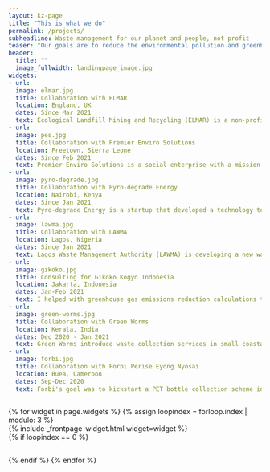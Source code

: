 ```yaml
---
layout: kz-page
title: "This is what we do"
permalink: /projects/
subheadline: Waste management for our planet and people, not profit
teaser: "Our goals are to reduce the environmental pollution and greenhouse gas emissions associated with waste, and to minimise the impact of waste on human and animal health. Here is what we do to achieve these goals:"
header:
  title: ""
  image_fullwidth: landingpage_image.jpg
widgets:
- url:
  image: elmar.jpg
  title: Collaboration with ELMAR
  location: England, UK
  dates: Since Mar 2021
  text: Ecological Landfill Mining and Recycling (ELMAR) is a non-profit dedicated to tackling breached historic landfills in the UK that are leaching pollution into the environment. I am helping with identifying potential strategic partnerships and with researching technologies for landfill mining and recycling of different types of extracted waste.
- url:
  image: pes.jpg
  title: Collaboration with Premier Enviro Solutions
  location: Freetown, Sierra Leone
  dates: Since Feb 2021
  text: Premier Enviro Solutions is a social enterprise with a mission to provide innovative, sustainable and affordable waste management solutions. I am helping them with projects related to processing plastic waste into building blocks, and safe disposal of medical waste.
- url:
  image: pyro-degrade.jpg
  title: Collaboration with Pyro-degrade Energy
  location: Nairobi, Kenya
  dates: Since Jan 2021
  text: Pyro-degrade Energy is a startup that developed a technology to produce pyro-diesel from plastic waste. Pyro-diesel is an environmentally friendly diesel substitute - it is almost sulphur free and has a low carbon footprint. I am helping them with fundraising for their first industrial scale plant.
- url:
  image: lawma.jpg
  title: Collaboration with LAWMA
  location: Lagos, Nigeria
  dates: Since Jan 2021
  text: Lagos Waste Management Authority (LAWMA) is developing a new waste management strategy for Lagos, a city of more than 22 million people. I am advising them on technologies, partnerships and funding mechanisms that could be appropriate for this city.
- url:
  image: gikoko.jpg
  title: Consulting for Gikoko Kogyo Indonesia
  location: Jakarta, Indonesia
  dates: Jan-Feb 2021
  text: I helped with greenhouse gas emissions reduction calculations to evaluate a municipal solid waste infrastructure project involving multiple technologies. The proposed project included waste sorting and shredding machinery powered by in-house refuse-derived fuel, an anaerobic digestion system and other technologies.
- url:
  image: green-worms.jpg
  title: Collaboration with Green Worms
  location: Kerala, India
  dates: Dec 2020 - Jan 2021
  text: Green Worms introduce waste collection services in small coastal towns in India. I was helping them with developing external communications strategy. My goals were to improve their engagement with stakeholders and to assist with initiating collaborations with organisations outside India.
- url:
  image: forbi.jpg
  title: Collaboration with Forbi Perise Eyong Nyosai
  location: Buea, Cameroon
  dates: Sep-Dec 2020
  text: Forbi's goal was to kickstart a PET bottle collection scheme in schools in Buea, Cameroon to both increase the plastic recycling rate in the country and to educate kids about waste related challenges. I helped Forbi with writing the project proposal, making a budget and with the application process.
---
```


<div class="row">
  {% for widget in page.widgets %}
    {% assign loopindex = forloop.index | modulo: 3 %}
    <div id="{{ widget.anchor }}">{% include _frontpage-widget.html widget=widget %}</div>
    {% if loopindex == 0 %}
  <hr style="height:1px; visibility:hidden;" /> <!-- Prevents long first column items from pushing new rows to the right -->
    {% endif %}
  {% endfor %}
</div>
